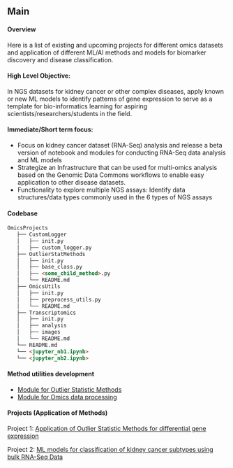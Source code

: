 ## Main 

#### Overview
Here is a list of existing and upcoming projects for different omics datasets and application of different ML/AI methods and models for biomarker discovery and disease classification.  

#### High Level Objective: 
In NGS datasets for kidney cancer or other complex diseases, apply known or new ML models to identify patterns of gene expression to serve as a template for bio-informatics learning for aspiring scientists/researchers/students in the field.

#### Immediate/Short term focus:
- Focus on kidney cancer dataset (RNA-Seq) analysis and release a beta version of notebook and modules for conducting RNA-Seq data analysis and ML models 
- Strategize an Infrastructure that can be used for multi-omics analysis based on the Genomic Data Commons workflows to enable easy application to other disease datasets.
- Functionality to explore multiple NGS assays: Identify data structures/data types commonly used in the 6 types of NGS assays

#### Codebase
```md
OmicsProjects
   ├── CustomLogger
   │   ├── init.py
   │   ├── custom_logger.py
   ├── OutlierStatMethods
   │   ├── init.py
   │   ├── base_class.py
   │   ├── <some_child_method>.py
   │   └── README.md 
   ├── OmicsUtils
   │   ├── init.py
   │   ├── preprocess_utils.py
   │   └── README.md
   ├── Transcriptomics
   │   ├── init.py
   │   ├── analysis
   │   ├── images
   │   └── README.md
   └── README.md
   └── <jupyter_nb1.ipynb> 
   └── <jupyter_nb2.ipynb>
   ```
#### Method utilities development
- [Module for Outlier Statistic Methods](https://github.com/adhal007/OmicsProjects/tree/main/OutlierStatMethods/README.md)
- [Module for Omics data processing](https://github.com/adhal007/OmicsProjects/tree/main/OmicsUtils/README.md)  


#### Projects (Application of Methods)
Project 1: [Application of Outlier Statistic Methods for differential gene expression](https://github.com/adhal007/OmicsProjects/tree/main/OutlierMethodsApplication/README.md) 


Project 2: [ML models for classification of kidney cancer subtypes using bulk RNA-Seq Data](https://github.com/adhal007/OmicsProjects/blob/main/Transcriptomics/README.md)



